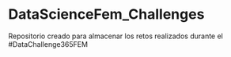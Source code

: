 # DataScienceFem_Challenges
Repositorio creado para almacenar los retos realizados durante el #DataChallenge365FEM
